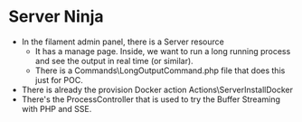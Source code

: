 # Server Ninja

- In the filament admin panel, there is a Server resource
  - It has a manage page. Inside, we want to run a long running process and see the output in real time (or similar).
  - There is a Commands\LongOutputCommand.php file that does this just for POC.
- There is already the provision Docker action Actions\ServerInstallDocker
- There's the ProcessController that is used to try the Buffer Streaming with PHP and SSE.
